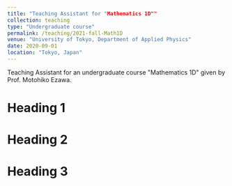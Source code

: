 ```yaml
---
title: "Teaching Assistant for "Mathematics 1D""
collection: teaching
type: "Undergraduate course"
permalink: /teaching/2021-fall-Math1D
venue: "University of Tokyo, Department of Applied Physics"
date: 2020-09-01
location: "Tokyo, Japan"
---
```


Teaching Assistant for an undergraduate course "Mathematics 1D" given by Prof. Motohiko Ezawa.

Heading 1
======

Heading 2
======

Heading 3
======